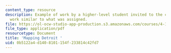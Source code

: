 ```yaml
---
content_type: resource
description: Example of work by a higher-level student invited to the class to show
  work similar to what was assigned.
file: https://ol-ocw-studio-app-production.s3.amazonaws.com/courses/4-195-special-problems-in-architectural-design-spring-2005/0b5122a4d1408101154f233814c42fd7_1law.pdf
file_type: application/pdf
resourcetype: Document
title: 'Mapping Detroit '
uid: 0b5122a4-d140-8101-154f-233814c42fd7
---
```


